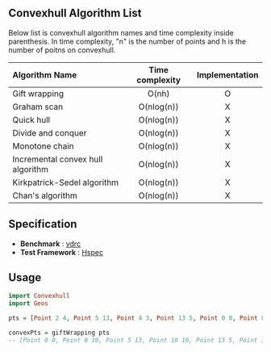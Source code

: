 ## Convexhull Algorithm List

Below list is convexhull algorithm names and time complexity inside parenthesis.
In time complexity, "n" is the number of points and h is the number of poitns on convexhull.

| Algorithm Name                    | Time complexity | Implementation |
|:----------------------------------|:---------------:|:--------------:|
| Gift wrapping                     | O(nh)           | O              |
| Graham scan                       | O(nlog(n))      | X              |
| Quick hull                        | O(nlog(n))      | X              |
| Divide and conquer                | O(nlog(n))      | X              |
| Monotone chain                    | O(nlog(n))      | X              |
| Incremental convex hull algorithm | O(nlog(n))      | X              |
| Kirkpatrick-Sedel algorithm       | O(nlog(n))      | X              |
| Chan's algorithm                  | O(nlog(n))      | X              |

## Specification

- **Benchmark** : [vdrc](https://github.com/vdrc/The-Source-Code-and-Benchmark-Dataset-for-QuickhullDisk) 
- **Test Framework** : [Hspec](http://hspec.github.io/)

## Usage 

```Haskell
import Convexhull
import Geos

pts = [Point 2 4, Point 5 13, Point 4 3, Point 13 5, Point 0 0, Point 8 4, Point 10 10, Point 3 2, Point 10 0, Point 4 9, Point 0 10]

convexPts = giftWrapping pts
-- [Point 0 0, Point 0 10, Point 5 13, Point 10 10, Point 13 5, Point 10 0]

```
